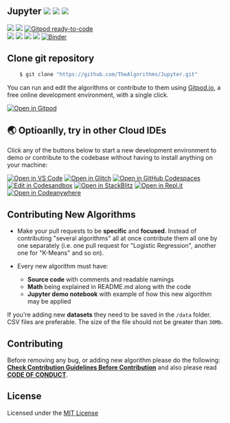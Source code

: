 ## Jupyter ![](https://img.shields.io/github/forks/TheAlgorithms/Jupyter?style=social) ![](https://img.shields.io/github/stars/TheAlgorithms/Jupyter?style=social) ![](https://img.shields.io/github/watchers/TheAlgorithms/Jupyter?style=social) <br>

![](https://img.shields.io/github/repo-size/TheAlgorithms/Jupyter) ![](https://img.shields.io/github/downloads/TheAlgorithms/Jupyter/total) [![Gitpod ready-to-code](https://img.shields.io/badge/Gitpod-ready--to--code-blue?logo=gitpod)](https://gitpod.io/#https://github.com/TheAlgorithms/Jupyter)<br>
![](https://img.shields.io/github/issues/TheAlgorithms/Jupyter?color=green) ![](https://img.shields.io/github/issues-pr/TheAlgorithms/Jupyter?color=green) ![](https://img.shields.io/github/last-commit/TheAlgorithms/Jupyter) ![](https://img.shields.io/github/contributors/TheAlgorithms/Jupyter)
[![Binder](https://mybinder.org/badge_logo.svg)](https://mybinder.org/v2/gh/TheAlgorithms/Jupyter/master)

## Clone git repository

```sh
    $ git clone "https://github.com/TheAlgorithms/Jupyter.git"
```

You can run and edit the algorithms or contribute to them using [Gitpod.io](https://www.gitpod.io/), a free online development environment, with a single click.

[![Open in Gitpod](https://gitpod.io/button/open-in-gitpod.svg)](http://gitpod.io/#https://github.com/TheAlgorithms/Jupyter)

## 🌏  Optioanlly, try in other Cloud IDEs

Click any of the buttons below to start a new development environment to demo or contribute to the codebase without having to install anything on your machine:

[![Open in VS Code](https://img.shields.io/badge/Open%20in-VS%20Code-blue?logo=visualstudiocode)](https://vscode.dev/github/TheAlgorithms/Jupyter)
[![Open in Glitch](https://img.shields.io/badge/Open%20in-Glitch-blue?logo=glitch)](https://glitch.com/edit/#!/import/github/TheAlgorithms/Jupyter)
[![Open in GitHub Codespaces](https://github.com/codespaces/badge.svg)](https://codespaces.new/TheAlgorithms/Jupyter)
[![Edit in Codesandbox](https://codesandbox.io/static/img/play-codesandbox.svg)](https://codesandbox.io/s/github/TheAlgorithms/Jupyter)
[![Open in StackBlitz](https://developer.stackblitz.com/img/open_in_stackblitz.svg)](https://stackblitz.com/github/TheAlgorithms/Jupyter)
[![Open in Repl.it](https://replit.com/badge/github/withastro/astro)](https://replit.com/github/TheAlgorithms/Jupyter)
[![Open in Codeanywhere](https://codeanywhere.com/img/open-in-codeanywhere-btn.svg)](https://app.codeanywhere.com/#https://github.com/TheAlgorithms/Jupyter)

## Contributing New Algorithms

- Make your pull requests to be **specific** and **focused**. Instead of contributing "several algorithms" all at once contribute them all one by one separately (i.e. one pull request for "Logistic Regression", another one for "K-Means" and so on).

- Every new algorithm must have:
  - **Source code** with comments and readable namings
  - **Math** being explained in README.md along with the code
  - **Jupyter demo notebook** with example of how this new algorithm may be applied

If you're adding new **datasets** they need to be saved in the `/data` folder. CSV files are preferable. The size of the file should not be greater than `30Mb`.

## Contributing

Before removing any bug, or adding new algorithm please do the following: **[Check Contribution Guidelines Before Contribution](Contributing.md)** and also please read **[CODE OF CONDUCT](CODE_OF_CONDUCT.md)**.

## License

Licensed under the [MIT License](LICENSE.md)
